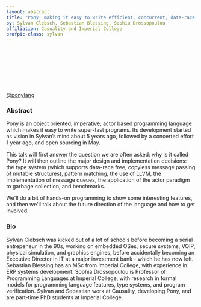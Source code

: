 ```yaml
---
layout: abstract
title: "Pony: making it easy to write efficient, concurrent, data-race free programs"
by: Sylvan Clebsch, Sebastian Blessing, Sophia Drossopoulou
affiliation: Casuality and Imperial College
profpic-class: sylvan
---
```

<br>

<div class="circular sebastian" style="float: left; margin-top: -20px; margin-right: 18px; "></div>
<div class="circular sophia" style="float: left; margin-top: -20px; margin-right: 18px; "></div>

 <br> <br> <br> <br> <br>
[@ponylang](https://twitter.com/ponylang)

### Abstract 

Pony is an object oriented, imperative, actor based programming language which makes it easy to write super-fast programs. Its development started as vision in Sylvan’s mind about 5 years ago, followed by a concerted effort 1 year ago, and open sourcing in May.

This talk will first answer the question we are often asked: why is it called Pony? It will then outline the major design and implementation decisions: the type system (which supports data-race free, copyless message passing of mutable structures), pattern matching, the use of LLVM, the implementation of message queues, the application of the actor paradigm to garbage collection, and benchmarks.

We'll do a bit of hands-on programming to show some interesting features, and then we'll talk about the future direction of the language and how to get involved.

### Bio

Sylvan Clebsch was kicked out of a lot of schools before becoming a serial entrepeneur in the 90s, working on embedded OSes, secure systems, VOIP, physical simulation, and graphics engines, before accidentally becoming an Executive Director in IT at a major investment bank - which he has now left. Sebastian Blessing has an MSc from Imperial College, with experience in ERP systems development. Sophia Drossopoulou is Professor of Programming Languages at Imperial College, with research in formal models for programming language features, type systems, and program verification. Sylvan and Sebastian work at Causality, developing Pony, and are part-time PhD students at Imperial College.